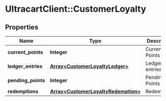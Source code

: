 # UltracartClient::CustomerLoyalty

## Properties
Name | Type | Description | Notes
------------ | ------------- | ------------- | -------------
**current_points** | **Integer** | Current Points | [optional] 
**ledger_entries** | [**Array&lt;CustomerLoyaltyLedger&gt;**](CustomerLoyaltyLedger.md) | Ledger entries | [optional] 
**pending_points** | **Integer** | Pending Points | [optional] 
**redemptions** | [**Array&lt;CustomerLoyaltyRedemption&gt;**](CustomerLoyaltyRedemption.md) | Redemptions | [optional] 


